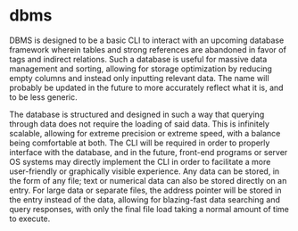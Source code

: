 # dbms

DBMS is designed to be a basic CLI to interact with an upcoming database framework wherein tables and strong references are abandoned in favor of tags and indirect relations. Such a database is useful for massive data management and sorting, allowing for storage optimization by reducing empty columns and instead only inputting relevant data. The name will probably be updated in the future to more accurately reflect what it is, and to be less generic. 

The database is structured and designed in such a way that querying through data does not require the loading of said data. This is infinitely scalable, allowing for extreme precision or extreme speed, with a balance being comfortable at both. The CLI will be required in order to properly interface with the database, and in the future, front-end programs or server OS systems may directly implement the CLI in order to facilitate a more user-friendly or graphically visible experience. Any data can be stored, in the form of any file; text or numerical data can also be stored directly on an entry. For large data or separate files, the address pointer will be stored in the entry instead of the data, allowing for blazing-fast data searching and query responses, with only the final file load taking a normal amount of time to execute. 
